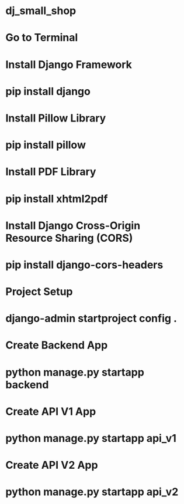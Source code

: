 # dj_small_shop
 
# Go to Terminal 

# Install Django Framework
# pip install django

# Install Pillow Library
# pip install pillow

# Install PDF Library
# pip install xhtml2pdf

# Install Django Cross-Origin Resource Sharing (CORS)
# pip install django-cors-headers

# Project Setup
# django-admin startproject config .

# Create Backend App
# python manage.py startapp backend

# Create API V1 App
# python manage.py startapp api_v1

# Create API V2 App
# python manage.py startapp api_v2